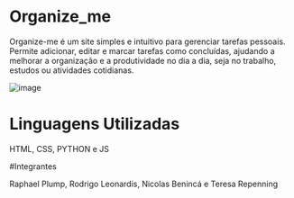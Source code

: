 # Organize_me
Organize-me é um site simples e intuitivo para gerenciar tarefas pessoais. Permite adicionar, editar e marcar tarefas como concluídas, ajudando a melhorar a organização e a produtividade no dia a dia, seja no trabalho, estudos ou atividades cotidianas.

![image](https://github.com/user-attachments/assets/82feb205-1408-46d9-b707-99f418e0a3a5)

# Linguagens Utilizadas
 HTML, CSS, PYTHON e JS

#Integrantes

Raphael Plump, Rodrigo Leonardis, Nicolas Benincá e Teresa Repenning
